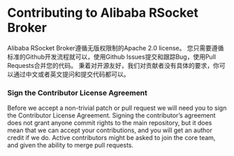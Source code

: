 Contributing to Alibaba RSocket Broker
======================================

Alibaba RSocket Broker遵循无版权限制的Apache 2.0 license。
您只需要遵循标准的Github开发流程就可以，使用Github Issues提交和跟踪Bug，使用Pull Requests合并您的代码。
秉着对开源友好，我们对贡献者没有具体的要求，你可以通过中文或者英文提问和提交代码都可以。

### Sign the Contributor License Agreement
Before we accept a non-trivial patch or pull request we will need you to
sign the Contributor License Agreement. Signing the contributor’s
agreement does not grant anyone commit rights to the main repository,
but it does mean that we can accept your contributions, and you will get
an author credit if we do. Active contributors might be asked to join
the core team, and given the ability to merge pull requests.

